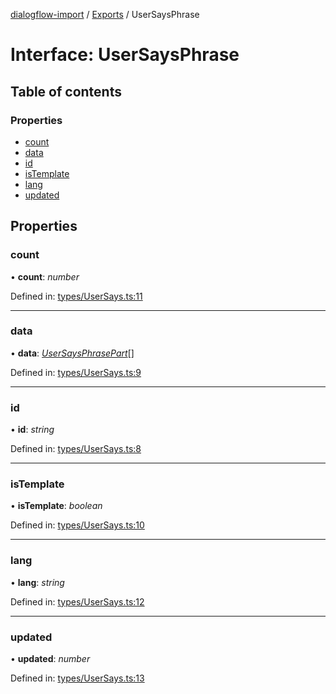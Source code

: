 [dialogflow-import](../README.md) / [Exports](../modules.md) / UserSaysPhrase

# Interface: UserSaysPhrase

## Table of contents

### Properties

- [count](usersaysphrase.md#count)
- [data](usersaysphrase.md#data)
- [id](usersaysphrase.md#id)
- [isTemplate](usersaysphrase.md#istemplate)
- [lang](usersaysphrase.md#lang)
- [updated](usersaysphrase.md#updated)

## Properties

### count

• **count**: *number*

Defined in: [types/UserSays.ts:11](https://github.com/edupsousa/dialogflow-import/blob/67be62f/src/types/UserSays.ts#L11)

___

### data

• **data**: [*UserSaysPhrasePart*](usersaysphrasepart.md)[]

Defined in: [types/UserSays.ts:9](https://github.com/edupsousa/dialogflow-import/blob/67be62f/src/types/UserSays.ts#L9)

___

### id

• **id**: *string*

Defined in: [types/UserSays.ts:8](https://github.com/edupsousa/dialogflow-import/blob/67be62f/src/types/UserSays.ts#L8)

___

### isTemplate

• **isTemplate**: *boolean*

Defined in: [types/UserSays.ts:10](https://github.com/edupsousa/dialogflow-import/blob/67be62f/src/types/UserSays.ts#L10)

___

### lang

• **lang**: *string*

Defined in: [types/UserSays.ts:12](https://github.com/edupsousa/dialogflow-import/blob/67be62f/src/types/UserSays.ts#L12)

___

### updated

• **updated**: *number*

Defined in: [types/UserSays.ts:13](https://github.com/edupsousa/dialogflow-import/blob/67be62f/src/types/UserSays.ts#L13)
